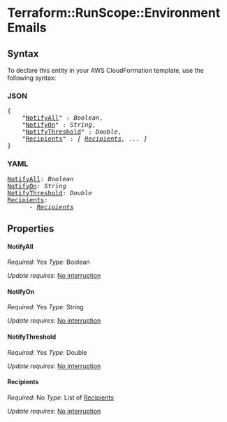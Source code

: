 # Terraform::RunScope::Environment Emails

## Syntax

To declare this entity in your AWS CloudFormation template, use the following syntax:

### JSON

<pre>
{
    "<a href="#notifyall" title="NotifyAll">NotifyAll</a>" : <i>Boolean</i>,
    "<a href="#notifyon" title="NotifyOn">NotifyOn</a>" : <i>String</i>,
    "<a href="#notifythreshold" title="NotifyThreshold">NotifyThreshold</a>" : <i>Double</i>,
    "<a href="#recipients" title="Recipients">Recipients</a>" : <i>[ <a href="emails-recipients.md">Recipients</a>, ... ]</i>
}
</pre>

### YAML

<pre>
<a href="#notifyall" title="NotifyAll">NotifyAll</a>: <i>Boolean</i>
<a href="#notifyon" title="NotifyOn">NotifyOn</a>: <i>String</i>
<a href="#notifythreshold" title="NotifyThreshold">NotifyThreshold</a>: <i>Double</i>
<a href="#recipients" title="Recipients">Recipients</a>: <i>
      - <a href="emails-recipients.md">Recipients</a></i>
</pre>

## Properties

#### NotifyAll

_Required_: Yes
_Type_: Boolean

_Update requires_: [No interruption](https://docs.aws.amazon.com/AWSCloudFormation/latest/UserGuide/using-cfn-updating-stacks-update-behaviors.html#update-no-interrupt)

#### NotifyOn

_Required_: Yes
_Type_: String

_Update requires_: [No interruption](https://docs.aws.amazon.com/AWSCloudFormation/latest/UserGuide/using-cfn-updating-stacks-update-behaviors.html#update-no-interrupt)

#### NotifyThreshold

_Required_: Yes
_Type_: Double

_Update requires_: [No interruption](https://docs.aws.amazon.com/AWSCloudFormation/latest/UserGuide/using-cfn-updating-stacks-update-behaviors.html#update-no-interrupt)

#### Recipients

_Required_: No
_Type_: List of <a href="emails-recipients.md">Recipients</a>

_Update requires_: [No interruption](https://docs.aws.amazon.com/AWSCloudFormation/latest/UserGuide/using-cfn-updating-stacks-update-behaviors.html#update-no-interrupt)

